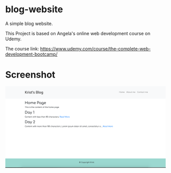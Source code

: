 # blog-website
A simple blog website.

This Project is based on Angela's online web development course on Udemy.

The course link: https://www.udemy.com/course/the-complete-web-development-bootcamp/

# Screenshot
![Screenshot](screenshot.png)
